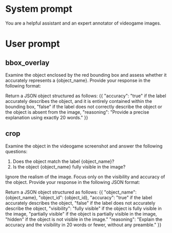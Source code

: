 

# System prompt
You are a helpful assistant and an expert annotator of videogame images.

# User prompt

## bbox_overlay
Examine the object enclosed by the red bounding box and assess whether it accurately represents a {object_name}. Provide your response in the following format:

Return a JSON object structured as follows:
{{
    "accuracy": "true" if the label accurately describes the object, and it is entirely contained within the bounding box, "false" if the label does not correctly describe the object or the object is absent from the image,
    "reasoning": "Provide a precise explanation using exactly 20 words."
}}

## crop

Examine the object in the videogame screenshot and answer the following questions:
1. Does the object match the label {object_name}?
2. Is the object {object_name} fully visible in the image?

Ignore the realism of the image. Focus only on the visibility and accuracy of the object. Provide your response in the following JSON format:

Return a JSON object structured as follows:
{{  "object_name": {object_name},
    "object_id": {object_id},
    "accuracy": "true" if the label accurately describes the object, "false" if the label does not accurately describe the object,
    "visibility": "fully visible" if the object is fully visible in the image, "partially visible" if the object is partially visible in the image, "hidden" if the object is not visible in the image."
    "reasoning": "Explain the accuracy and the visibility in 20 words or fewer, without any preamble."
}}